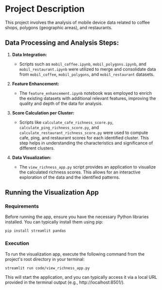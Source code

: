 # Project Description

This project involves the analysis of mobile device data related to coffee shops, polygons (geographic areas), and restaurants.

## Data Processing and Analysis Steps:

1.  **Data Integration:**
    *   Scripts such as `mobil_coffee.ipynb`, `mobil_polygons.ipynb`, and `mobil_restaurant.ipynb` were utilized to merge and consolidate data from `mobil_coffee`, `mobil_polygons`, and `mobil_restaurant` datasets.

2.  **Feature Enhancement:**
    *   The `feature_enhancement.ipynb` notebook was employed to enrich the existing datasets with additional relevant features, improving the quality and depth of the data for analysis.

3.  **Score Calculation per Cluster:**
    *   Scripts like `calculate_cafe_richness_score.py`, `calculate_ping_richness_score.py`, and `calculate_restaurant_richness_score.py` were used to compute cafe, ping, and restaurant scores for each identified cluster. This step helps in understanding the characteristics and significance of different clusters.

4.  **Data Visualization:**
    *   The `view_richness_app.py` script provides an application to visualize the calculated richness scores. This allows for an interactive exploration of the data and the identified patterns.

## Running the Visualization App

### Requirements

Before running the app, ensure you have the necessary Python libraries installed. You can typically install them using pip:

```bash
pip install streamlit pandas
```

### Execution

To run the visualization app, execute the following command from the project's root directory in your terminal:

```bash
streamlit run code/view_richness_app.py
```
This will start the application, and you can typically access it via a local URL provided in the terminal output (e.g., http://localhost:8501/).
